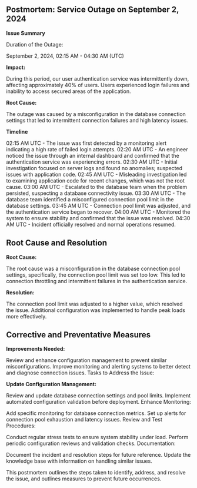 ## Postmortem: Service Outage on September 2, 2024

**Issue Summary**

Duration of the Outage:

September 2, 2024, 02:15 AM - 04:30 AM (UTC)

**Impact:**

During this period, our user authentication service was intermittently down, affecting approximately 40% of users. Users experienced login failures and inability to access secured areas of the application.

**Root Cause:**

The outage was caused by a misconfiguration in the database connection settings that led to intermittent connection failures and high latency issues.

**Timeline**

02:15 AM UTC - The issue was first detected by a monitoring alert indicating a high rate of failed login attempts.
02:20 AM UTC - An engineer noticed the issue through an internal dashboard and confirmed that the authentication service was experiencing errors.
02:30 AM UTC - Initial investigation focused on server logs and found no anomalies; suspected issues with application code.
02:45 AM UTC - Misleading investigation led to examining application code for recent changes, which was not the root cause.
03:00 AM UTC - Escalated to the database team when the problem persisted, suspecting a database connectivity issue.
03:30 AM UTC - The database team identified a misconfigured connection pool limit in the database settings.
03:45 AM UTC - Connection pool limit was adjusted, and the authentication service began to recover.
04:00 AM UTC - Monitored the system to ensure stability and confirmed that the issue was resolved.
04:30 AM UTC - Incident officially resolved and normal operations resumed.

## Root Cause and Resolution
**Root Cause:**

The root cause was a misconfiguration in the database connection pool settings, specifically, the connection pool limit was set too low. This led to connection throttling and intermittent failures in the authentication service.

**Resolution:**

The connection pool limit was adjusted to a higher value, which resolved the issue. Additional configuration was implemented to handle peak loads more effectively.

## Corrective and Preventative Measures
**Improvements Needed:**

Review and enhance configuration management to prevent similar misconfigurations.
Improve monitoring and alerting systems to better detect and diagnose connection issues.
Tasks to Address the Issue:

**Update Configuration Management:**

Review and update database connection settings and pool limits.
Implement automated configuration validation before deployment.
Enhance Monitoring:

Add specific monitoring for database connection metrics.
Set up alerts for connection pool exhaustion and latency issues.
Review and Test Procedures:

Conduct regular stress tests to ensure system stability under load.
Perform periodic configuration reviews and validation checks.
Documentation:

Document the incident and resolution steps for future reference.
Update the knowledge base with information on handling similar issues.

This postmortem outlines the steps taken to identify, address, and resolve the issue, and outlines measures to prevent future occurrences.